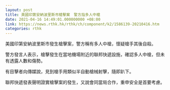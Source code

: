 ```yaml
---
layout: post
title: 美國印第安納波里斯市槍擊案　警方指多人中槍
date: 2021-04-16 14:49:01.000000000 +08:00
link: https://news.rthk.hk/rthk/ch/component/k2/1586139-20210416.htm
categories: rthk
---
```


美國印第安納波里斯市發生槍擊案，警方稱有多人中槍，懷疑槍手其後自殺。 

警方發言人表示，槍擊發生在當地機場附近的聯邦快遞設施，確認多人中槍，但未有透露人數和傷勢。

有目擊者向傳媒說，見到槍手用類似半自動槍械射擊，隨即趴下。

聯邦快遞發表聲明證實槍擊案的發生，又說會同當局合作，重申安全是首要考慮。
